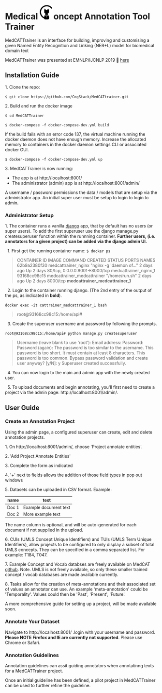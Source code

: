  # Medical <img src="https://github.com/CogStack/MedCATtrainer/blob/master/webapp/frontend/src/assets/cat-logo.png" width=45>oncept Annotation Tool Trainer
 
MedCATTrainer is an interface for building, improving and customising a given Named Entity Recognition and Linking (NER+L) model for biomedical domain text

MedCATTrainer was presented at EMNLP/IJCNLP 2019 :tada:
[here](https://www.aclweb.org/anthology/D19-3024.pdf) 

## Installation Guide
 
1\. Clone the repo:

`$ git clone https://github.com/CogStack/MedCATtrainer.git`

2\.  Build and run the docker image

`$ cd MedCATTrainer`

`$ docker-compose -f docker-compose-dev.yml build`

If the build fails with an error code 137, the virtual machine running the docker 
daemon does not have enough memory. Increase the allocated memory to containers in the docker daemon settings CLI or associated docker GUI.

`$ docker-compose -f docker-compose-dev.yml up`

3\. MedCATTrainer is now running:
- The app is at http://localhost:8001/
- The administrator (admin) app is at http://localhost:8001/admin/

A username / password permissions the data / models that are setup via the administrator app. 
An initial super user must be setup to login to login to admin. 

### Administrator Setup

1\.  The container runs a vanilla [django](https://www.djangoproject.com/) app, 
that by default has no users (or super users). To add the first superuser use the django manage.py 
createsuperuser function within the runnning container. **Further users, (i.e. annotators for 
a given project) can be added via the django admin UI.**

 &nbsp;&nbsp;1\. First get the running container name:
`$ docker ps`

> CONTAINER ID        IMAGE                      COMMAND                  CREATED             STATUS              PORTS                            NAMES
> 62b9a2380f30        medcattrainer_nginx           "nginx -g 'daemon of…"   2 days ago          Up 2 days           80/tcp, 0.0.0.0:8001->8000/tcp   medcattrainer_nginx_1
> 93168cc98c15        medcattrainer_medcattrainer   "/home/run.sh"           2 days ago          Up 2 days           8000/tcp                         **medcattrainer_medcattrainer_1**

&nbsp;&nbsp;2\. Login to the container running django. (The 2nd entry of the output of the ps, as indicated in **bold**).

`docker exec -it cattrainer_medcattrainer_1 bash`

> root@93168cc98c15:/home/api# 

&nbsp;&nbsp;3\. Create the superuser username and password by following the prompts.

`root@93168cc98c15:/home/api# python manage.py createsuperuser`

> Username (leave blank to use 'root'): 
> Email address: 
> Password: 
> Password (again): 
> The password is too similar to the username.
> This password is too short. It must contain at least 8 characters.
> This password is too common.
> Bypass password validation and create user anyway? [y/N]: y
> Superuser created successfully.

&nbsp;&nbsp;4\. You can now login to the main and admin app with the newly created user.

&nbsp;&nbsp;5\. To upload documents and begin annotating, you'll first need to create a project via the admin page: 
http://localhost:8001/admin/.

## User Guide

### Create an Annotation Project

Using the admin page, a configured superuser can create, edit and delete annotation projects. 

1\. On http://localhost:8001/admin/, choose 'Project annotate entities'.

2\. 'Add Project Annotate Entities'

3\. Complete the form as indicated

4\. '+' next to fields allows the addition of those field types in pop out windows

5\. Datasets can be uploaded in CSV format. Example:

| name  | text                   | 
|-------|------------------------|
| Doc 1 | Example document text  |
| Doc 2 | More example text      |

The name column is optional, and will be auto-generated for each document if not supplied in the upload.

6\. CUIs (UMLS Concept Unique Identifiers) and TUIs (UMLS Term Unique Identifiers), allow projects to be
configured to only display a subset of total UMLS concepts. They can be specified in a comma separated
list. For example: T184, T047.

7\. Example Concept and Vocab databses are freely available on MedCAT [github](https://github.com/CogStack/MedCAT).
Note. UMLS is not freely available, so only these smaller trained concept / vocab databases are made available currently.

8\. Tasks allow for the creation of meta-annotations and their associated set of values an annotator can use.
An example 'meta-annotation' could be 'Temporality'. Values could then be 'Past', 'Present', 'Future'.

A more comprehensive guide for setting up a project, will be made available soon.

### Annotate Your Dataset

Navigate to http://localhost:8001/ .login with your username and password. **Please NOTE Firefox and IE are currently not supported**. Please use Chrome or Safari.


### Annotation Guidelines

Annotation guidelines can assit guiding annotators when annotatinng texts for a MedCATTrainer project.
 
Once an initial guideline has been defined, a pilot project in MedCATTrainer can be used to further 
refine the guideline.










